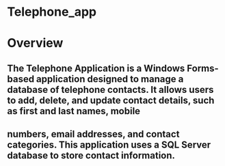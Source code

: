 # Telephone_app

# Overview
## The Telephone Application is a Windows Forms-based application designed to manage a database of telephone contacts. It allows users to add, delete, and update contact details, such as first and last names, mobile 
## numbers, email addresses, and contact categories. This application uses a SQL Server database to store contact information.

